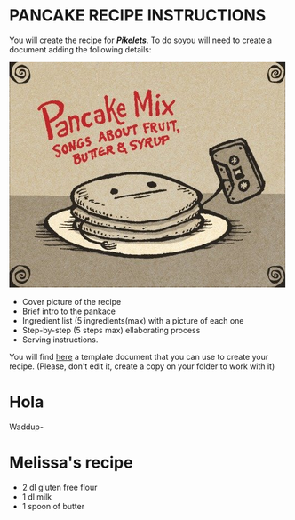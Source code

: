 # PANCAKE RECIPE INSTRUCTIONS

You will create the recipe for _**Pikelets**_. To do soyou will need to create a document adding the following details:

![](images/recipeCover.jpg)

* Cover picture of the recipe
* Brief intro to the pankace
* Ingredient list (5 ingredients(max) with a picture of each one
* Step-by-step (5 steps max) ellaborating process
* Serving instructions.

You will find  [here](https://github.com/Lenardgeorge/musical-pancake/blob/master/content/Jose-Lenard/MUSICAL_PANCAKE_RECIPE%20.md) a template document that you can use to create your recipe. (Please, don't edit it, create a copy on your folder to work with it)

# Hola 

Waddup- 

# Melissa's recipe

* 2 dl gluten free flour
* 1 dl milk
* 1 spoon of butter